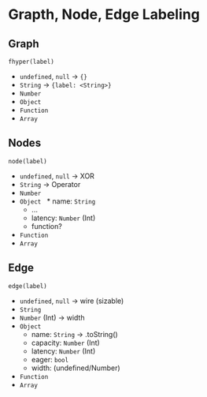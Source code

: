 # Grapth, Node, Edge Labeling

## Graph
`fhyper(label)`
* `undefined`, `null` -> `{}`
* `String` -> `{label: <String>}`
* `Number`
* `Object`
* `Function`
* `Array`

## Nodes
`node(label)`
* `undefined`, `null` -> XOR
* `String` -> Operator
* `Number`
* `Object`
    * name: `String`
    * ...
    * latency: `Number` (Int)
    * function?
* `Function`
* `Array`

## Edge
`edge(label)`
* `undefined`, `null` -> wire (sizable)
* `String`
* `Number` (Int) -> width
* `Object`
    * name: `String` -> .toString()
    * capacity: `Number` (Int)
    * latency: `Number` (Int)
    * eager: `bool`
    * width: (undefined/Number)
* `Function`
* `Array`
